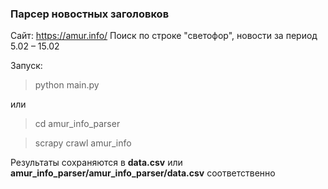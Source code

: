 ### Парсер новостных заголовков

Сайт: https://amur.info/
Поиск по строке "светофор", новости за период 5.02 – 15.02

Запуск:
> python main.py

или

> cd amur_info_parser

> scrapy crawl amur_info

Результаты сохраняются в __data.csv__ или __amur_info_parser/amur_info_parser/data.csv__ соответственно
